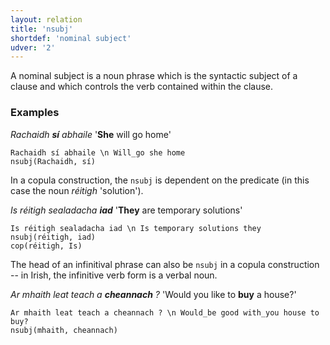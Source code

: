 ```yaml
---
layout: relation
title: 'nsubj'
shortdef: 'nominal subject'
udver: '2'
---
```


A nominal subject is a noun phrase which is the syntactic subject of a clause and which controls the verb contained within the clause. 

### Examples

_Rachaidh <b>sí</b> abhaile_  '<b>She</b> will go home'

~~~ sdparse
Rachaidh sí abhaile \n Will_go she home
nsubj(Rachaidh, sí)
~~~ 

In a copula construction, the `nsubj` is dependent on the predicate (in this case the noun _réitigh_ 'solution').



_Is réitigh sealadacha <b>iad</b>_  '<b>They</b> are temporary solutions'

~~~ sdparse
Is réitigh sealadacha iad \n Is temporary solutions they
nsubj(réitigh, iad)
cop(réitigh, Is)
~~~

The head of an infinitival phrase can also be `nsubj` in a copula construction -- in Irish, the infinitive verb form is a verbal noun.



_Ar mhaith leat teach a <b>cheannach</b> ?_  'Would you like to <b>buy</b> a house?'

~~~ sdparse
Ar mhaith leat teach a cheannach ? \n Would_be good with_you house to buy?
nsubj(mhaith, cheannach)
~~~
<!-- Interlanguage links updated Čt lis 12 09:43:32 CET 2020 -->
